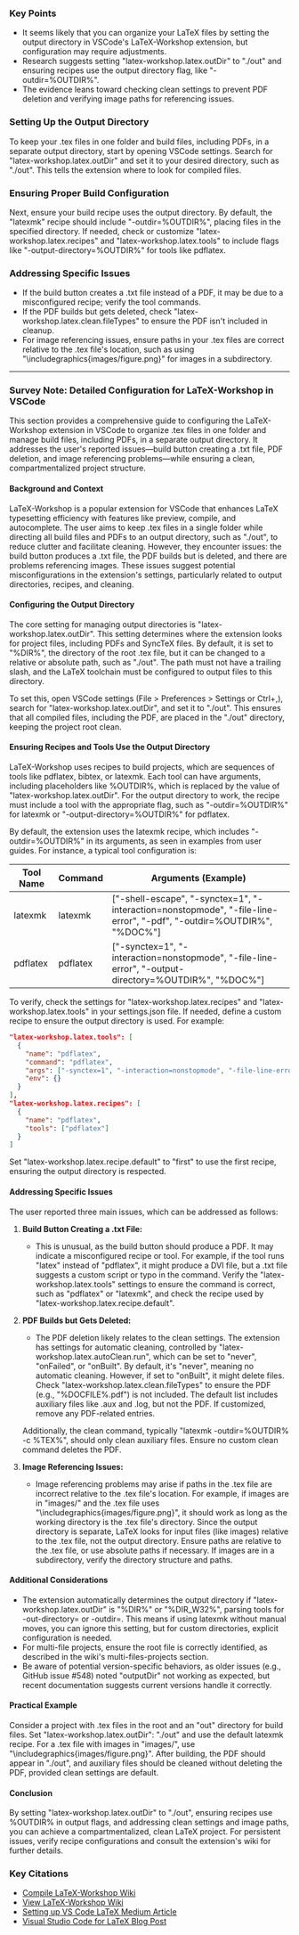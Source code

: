 ### Key Points

- It seems likely that you can organize your LaTeX files by setting the output directory in VSCode's LaTeX-Workshop extension, but configuration may require adjustments.
- Research suggests setting "latex-workshop.latex.outDir" to "./out" and ensuring recipes use the output directory flag, like "-outdir=%OUTDIR%".
- The evidence leans toward checking clean settings to prevent PDF deletion and verifying image paths for referencing issues.

### Setting Up the Output Directory

To keep your .tex files in one folder and build files, including PDFs, in a separate output directory, start by opening VSCode settings. Search for "latex-workshop.latex.outDir" and set it to your desired directory, such as "./out". This tells the extension where to look for compiled files.

### Ensuring Proper Build Configuration

Next, ensure your build recipe uses the output directory. By default, the "latexmk" recipe should include "-outdir=%OUTDIR%", placing files in the specified directory. If needed, check or customize "latex-workshop.latex.recipes" and "latex-workshop.latex.tools" to include flags like "-output-directory=%OUTDIR%" for tools like pdflatex.

### Addressing Specific Issues

- If the build button creates a .txt file instead of a PDF, it may be due to a misconfigured recipe; verify the tool commands.
- If the PDF builds but gets deleted, check "latex-workshop.latex.clean.fileTypes" to ensure the PDF isn't included in cleanup.
- For image referencing issues, ensure paths in your .tex files are correct relative to the .tex file's location, such as using "\includegraphics{images/figure.png}" for images in a subdirectory.

---

### Survey Note: Detailed Configuration for LaTeX-Workshop in VSCode

This section provides a comprehensive guide to configuring the LaTeX-Workshop extension in VSCode to organize .tex files in one folder and manage build files, including PDFs, in a separate output directory. It addresses the user's reported issues—build button creating a .txt file, PDF deletion, and image referencing problems—while ensuring a clean, compartmentalized project structure.

#### Background and Context

LaTeX-Workshop is a popular extension for VSCode that enhances LaTeX typesetting efficiency with features like preview, compile, and autocomplete. The user aims to keep .tex files in a single folder while directing all build files and PDFs to an output directory, such as "./out", to reduce clutter and facilitate cleaning. However, they encounter issues: the build button produces a .txt file, the PDF builds but is deleted, and there are problems referencing images. These issues suggest potential misconfigurations in the extension's settings, particularly related to output directories, recipes, and cleaning.

#### Configuring the Output Directory

The core setting for managing output directories is "latex-workshop.latex.outDir". This setting determines where the extension looks for project files, including PDFs and SyncTeX files. By default, it is set to "%DIR%", the directory of the root .tex file, but it can be changed to a relative or absolute path, such as "./out". The path must not have a trailing slash, and the LaTeX toolchain must be configured to output files to this directory.

To set this, open VSCode settings (File > Preferences > Settings or Ctrl+,), search for "latex-workshop.latex.outDir", and set it to "./out". This ensures that all compiled files, including the PDF, are placed in the "./out" directory, keeping the project root clean.

#### Ensuring Recipes and Tools Use the Output Directory

LaTeX-Workshop uses recipes to build projects, which are sequences of tools like pdflatex, bibtex, or latexmk. Each tool can have arguments, including placeholders like %OUTDIR%, which is replaced by the value of "latex-workshop.latex.outDir". For the output directory to work, the recipe must include a tool with the appropriate flag, such as "-outdir=%OUTDIR%" for latexmk or "-output-directory=%OUTDIR%" for pdflatex.

By default, the extension uses the latexmk recipe, which includes "-outdir=%OUTDIR%" in its arguments, as seen in examples from user guides. For instance, a typical tool configuration is:

| Tool Name | Command  | Arguments (Example)                                                                                                  |
| --------- | -------- | -------------------------------------------------------------------------------------------------------------------- |
| latexmk   | latexmk  | ["-shell-escape", "-synctex=1", "-interaction=nonstopmode", "-file-line-error", "-pdf", "-outdir=%OUTDIR%", "%DOC%"] |
| pdflatex  | pdflatex | ["-synctex=1", "-interaction=nonstopmode", "-file-line-error", "-output-directory=%OUTDIR%", "%DOC%"]                |

To verify, check the settings for "latex-workshop.latex.recipes" and "latex-workshop.latex.tools" in your settings.json file. If needed, define a custom recipe to ensure the output directory is used. For example:

```json
"latex-workshop.latex.tools": [
  {
    "name": "pdflatex",
    "command": "pdflatex",
    "args": ["-synctex=1", "-interaction=nonstopmode", "-file-line-error", "-output-directory=%OUTDIR%", "%DOC%"],
    "env": {}
  }
],
"latex-workshop.latex.recipes": [
  {
    "name": "pdflatex",
    "tools": ["pdflatex"]
  }
]
```

Set "latex-workshop.latex.recipe.default" to "first" to use the first recipe, ensuring the output directory is respected.

#### Addressing Specific Issues

The user reported three main issues, which can be addressed as follows:

1. **Build Button Creating a .txt File:**

   - This is unusual, as the build button should produce a PDF. It may indicate a misconfigured recipe or tool. For example, if the tool runs "latex" instead of "pdflatex", it might produce a DVI file, but a .txt file suggests a custom script or typo in the command. Verify the "latex-workshop.latex.tools" settings to ensure the command is correct, such as "pdflatex" or "latexmk", and check the recipe used by "latex-workshop.latex.recipe.default".

2. **PDF Builds but Gets Deleted:**

   - The PDF deletion likely relates to the clean settings. The extension has settings for automatic cleaning, controlled by "latex-workshop.latex.autoClean.run", which can be set to "never", "onFailed", or "onBuilt". By default, it's "never", meaning no automatic cleaning. However, if set to "onBuilt", it might delete files. Check "latex-workshop.latex.clean.fileTypes" to ensure the PDF (e.g., "%DOCFILE%.pdf") is not included. The default list includes auxiliary files like .aux and .log, but not the PDF. If customized, remove any PDF-related entries.

   Additionally, the clean command, typically "latexmk -outdir=%OUTDIR% -c %TEX%", should only clean auxiliary files. Ensure no custom clean command deletes the PDF.

3. **Image Referencing Issues:**
   - Image referencing problems may arise if paths in the .tex file are incorrect relative to the .tex file's location. For example, if images are in "images/" and the .tex file uses "\includegraphics{images/figure.png}", it should work as long as the working directory is the .tex file's directory. Since the output directory is separate, LaTeX looks for input files (like images) relative to the .tex file, not the output directory. Ensure paths are relative to the .tex file, or use absolute paths if necessary. If images are in a subdirectory, verify the directory structure and paths.

#### Additional Considerations

- The extension automatically determines the output directory if "latex-workshop.latex.outDir" is "%DIR%" or "%DIR_W32%", parsing tools for -out-directory= or -outdir=. This means if using latexmk without manual moves, you can ignore this setting, but for custom directories, explicit configuration is needed.
- For multi-file projects, ensure the root file is correctly identified, as described in the wiki's multi-files-projects section.
- Be aware of potential version-specific behaviors, as older issues (e.g., GitHub issue #548) noted "outputDir" not working as expected, but recent documentation suggests current versions handle it correctly.

#### Practical Example

Consider a project with .tex files in the root and an "out" directory for build files. Set "latex-workshop.latex.outDir": "./out" and use the default latexmk recipe. For a .tex file with images in "images/", use "\includegraphics{images/figure.png}". After building, the PDF should appear in "./out", and auxiliary files should be cleaned without deleting the PDF, provided clean settings are default.

#### Conclusion

By setting "latex-workshop.latex.outDir" to "./out", ensuring recipes use %OUTDIR% in output flags, and addressing clean settings and image paths, you can achieve a compartmentalized, clean LaTeX project. For persistent issues, verify recipe configurations and consult the extension's wiki for further details.

### Key Citations

- [Compile LaTeX-Workshop Wiki](https://github.com/James-Yu/LaTeX-Workshop/wiki/Compile)
- [View LaTeX-Workshop Wiki](https://github.com/James-Yu/LaTeX-Workshop/wiki/View)
- [Setting up VS Code LaTeX Medium Article](https://nelsonaloysio.medium.com/setting-up-vs-code-to-write-in-latex-using-latexmk-and-biber-plus-extras-b4b37c844495)
- [Visual Studio Code for LaTeX Blog Post](https://aumisb.github.io/2019/06/09/visual-studio-code-for-tex.html)
